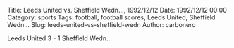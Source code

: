 Title: Leeds United vs. Sheffield Wedn…, 1992/12/12
Date: 1992/12/12 00:00
Category: sports
Tags: football, football scores, Leeds United, Sheffield Wedn…
Slug: leeds-united-vs-sheffield-wedn
Author: carbonero


Leeds United 3 - 1 Sheffield Wedn…
